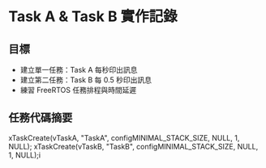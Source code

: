 # Task A & Task B 實作記錄

## 目標

- 建立單一任務：Task A 每秒印出訊息
- 建立第二任務：Task B 每 0.5 秒印出訊息
- 練習 FreeRTOS 任務排程與時間延遲

## 任務代碼摘要

xTaskCreate(vTaskA, "TaskA", configMINIMAL_STACK_SIZE, NULL, 1, NULL);
xTaskCreate(vTaskB, "TaskB", configMINIMAL_STACK_SIZE, NULL, 1, NULL);i
